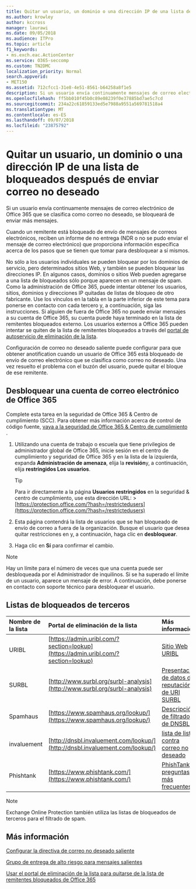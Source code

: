 ```yaml
---
title: Quitar un usuario, un dominio o una dirección IP de una lista de bloqueados después de enviar correo no deseado
ms.author: krowley
author: kccross
manager: laurawi
ms.date: 09/05/2018
ms.audience: ITPro
ms.topic: article
f1_keywords:
- ms.exch.eac.ActionCenter
ms.service: O365-seccomp
ms.custom: TN2DMC
localization_priority: Normal
search.appverid:
- MET150
ms.assetid: 712cfcc1-31e8-4e51-8561-b64258a8f1e5
description: Si un usuario envía continuamente mensajes de correo electrónico de Office 365 que se clasifica como correo no deseado, se bloqueará de enviar más mensajes.
ms.openlocfilehash: ff5bb010f45b0c89e08239f0e37885bd7ae5c7cd
ms.sourcegitcommit: 234a22c61859133ed5e7988a9551a569781518a4
ms.translationtype: MT
ms.contentlocale: es-ES
ms.lasthandoff: 09/07/2018
ms.locfileid: "23875792"
---
```

# <a name="removing-a-user-domain-or-ip-address-from-a-block-list-after-sending-spam-email"></a>Quitar un usuario, un dominio o una dirección IP de una lista de bloqueados después de enviar correo no deseado

Si un usuario envía continuamente mensajes de correo electrónico de Office 365 que se clasifica como correo no deseado, se bloqueará de enviar más mensajes. 
  
Cuando un remitente está bloqueado de envío de mensajes de correos electrónicos, reciben un informe de no entrega (NDR o no se pudo enviar el mensaje de correo electrónico) que proporciona información específica acerca de los pasos que se tienen que tomar para desbloquear a sí mismos.
  
No sólo a los usuarios individuales se pueden bloquear por los dominios de servicio, pero determinados sitios Web, y también se pueden bloquear las direcciones IP. En algunos casos, dominios o sitios Web pueden agregarse a una lista de bloqueados sólo porque aparecen en un mensaje de spam. Como la administración de Office 365, puede intentar obtener los usuarios, sitios, dominios y direcciones IP quitadas de listas de bloqueo de otro fabricante. Use los vínculos en la tabla en la parte inferior de este tema para ponerse en contacto con cada tercero y, a continuación, siga las instrucciones. Si alguien de fuera de Office 365 no puede enviar mensajes a su cuenta de Office 365, su cuenta puede haya terminado en la lista de remitentes bloqueados externo. Los usuarios externos a Office 365 pueden intentar se quiten de la lista de remitentes bloqueados a través del [portal de autoservicio de eliminación de la lista](https://technet.microsoft.com/library/mt661881%28v=exchg.150%29.aspx).
  
Configuración de correo no deseado saliente puede configurar para que obtener anotification cuando un usuario de Office 365 está bloqueado de envío de correo electrónico que se clasifica como correo no deseado. Una vez resuelto el problema con el buzón del usuario, puede quitar el bloque de ese remitente.
  
## <a name="unblock-a-blocked-office-365-email-account"></a>Desbloquear una cuenta de correo electrónico de Office 365

Complete esta tarea en la seguridad de Office 365 & Centro de cumplimiento (SCC). Para obtener más información acerca de control de código fuente, [vaya a la seguridad de Office 365 & Centro de cumplimiento](go-to-the-securitycompliance-center.md) .

1. Utilizando una cuenta de trabajo o escuela que tiene privilegios de administrador global de Office 365, inicie sesión en el centro de cumplimiento y seguridad de Office 365 y en la lista de la izquierda, expanda **Administración de amenaza**, elija la **revisión**y, a continuación, elija **restringidos Los usuarios**.
    
    > [!TIP]
    > Para ir directamente a la página **Usuarios restringidos** en la seguridad &amp; centro de cumplimiento, use esta dirección URL: >[https://protection.office.com/?hash=/restrictedusers](https://protection.office.com/?hash=/restrictedusers)

2. Esta página contendrá la lista de usuarios que se han bloqueado de envío de correo a fuera de la organización.  Busque el usuario que desea quitar restricciones en y, a continuación, haga clic en **desbloquear**.

3. Haga clic en **Sí** para confirmar el cambio. 
    
> [!NOTE]
> Hay un límite para el número de veces que una cuenta puede ser desbloqueada por el Administrador de inquilinos. Si se ha superado el límite de un usuario, aparece un mensaje de error. A continuación, debe ponerse en contacto con soporte técnico para desbloquear el usuario. 
  
## <a name="third-party-block-lists"></a>Listas de bloqueados de terceros

|**Nombre de la lista**|**Portal de eliminación de la lista**|**Más información**|
|:-----|:-----|:-----|
|URIBL  <br/> |[https://admin.uribl.com/?section=lookup](https://admin.uribl.com/?section=lookup) <br/> |[Sitio Web URIBL](https://uribl.com/) <br/> |
|SURBL  <br/> |[http://www.surbl.org/surbl-analysis](http://www.surbl.org/surbl-analysis) <br/> |[Presentación de datos de reputación de URI SURBL](http://www.surbl.org/) <br/> |
|Spamhaus   <br/> |[https://www.spamhaus.org/lookup/](https://www.spamhaus.org/lookup/) <br/> |[Descripción de filtrado de DNSBL](https://www.spamhaus.org/whitepapers/dnsbl_function/) <br/> |
|invaluement  <br/> |[http://dnsbl.invaluement.com/lookup/](http://dnsbl.invaluement.com/lookup/) <br/> |[lista de lista contra correo no deseado](http://dnsbl.invaluement.com/) <br/> |
|Phishtank  <br/> |[https://www.phishtank.com/](https://www.phishtank.com/) <br/> |[PhishTank preguntas más frecuentes](https://www.phishtank.com/faq.php) <br/> |
   
> [!NOTE]
> Exchange Online Protection también utiliza las listas de bloqueados de terceros para el filtrado de spam. 
   
## <a name="for-more-information"></a>Más información

[Configurar la directiva de correo no deseado saliente](configure-the-outbound-spam-policy.md)
  
[Grupo de entrega de alto riesgo para mensajes salientes](high-risk-delivery-pool-for-outbound-messages.md)

[Usar el portal de eliminación de la lista para quitarse de la lista de remitentes bloqueados de Office 365](use-the-delist-portal-to-remove-yourself-from-the-office-365-blocked-senders-lis.md)
  

  

